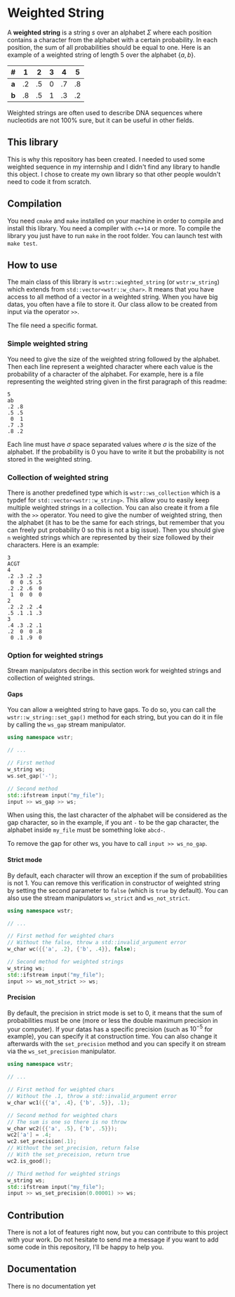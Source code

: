 # Weighted String

A **weighted string** is a string $s$ over an alphabet $\Sigma$ where each position contains a character from the alphabet with a certain probability. In each position, the sum of all probabilities should be equal to one. Here is an example of a weighted string of length 5 over the alphabet $\{a, b\}$.

<center>

|  #  |  1  |  2  |  3  |  4  |  5  |
|:---:|:---:|:---:|:---:|:---:|:---:|
|**a**| .2  | .5  |  0  | .7  | .8  |
|**b**| .8  | .5  |  1  | .3  | .2  |

</center>

Weighted strings are often used to describe DNA sequences where nucleotids are not 100% sure, but it can be useful in other fields.

## This library

This is why this repository has been created. I needed to used some weighted sequence in my internship and I didn't find any library to handle this object. I chose to create my own library so that other people wouldn't need to code it from scratch.

## Compilation

You need `cmake` and `make` installed on your machine in order to compile and install this library. You need a compiler with `c++14` or more. To compile the library you just have to run `make` in the root folder. You can launch test with `make test`.

## How to use

The main class of this library is `wstr::wieghted_string` (or `wstr:w_string`) which extends from `std::vector<wstr::w_char>`. It means that you have access to all method of a vector in a weighted string. When you have big datas, you often have a file to store it. Our class allow to be created from input via the operator `>>`.

The file need a specific format.

### Simple weighted string

You need to give the size of the weighted string followed by the alphabet. Then each line represent a weighted character where each value is the probability of a character of the alphabet. For example, here is a file representing the weighted string given in the first paragraph of this readme:

```
5
ab
.2 .8
.5 .5
 0  1
.7 .3
.8 .2
```

Each line must have $\sigma$ space separated values where $\sigma$ is the size of the alphabet. If the probability is 0 you have to write it but the probability is not stored in the weighted string. 

### Collection of weighted string

There is another predefined type which is `wstr::ws_collection` which is a typdef for `std::vector<wstr::w_string>`. This allow you to easily keep multiple weighted strings in a collection. You can also create it from a file with the `>>` operator. You need to give the number of weighted string, then the alphabet (it has to be the same for each strings, but remember that you can freely put probability 0 so this is not a big issue). Then you should give `n` weighted strings which are represented by their size followed by their characters. Here is an example:

```
3
ACGT
4
.2 .3 .2 .3
 0  0 .5 .5
.2 .2 .6  0
 1  0  0  0
2
.2 .2 .2 .4
.5 .1 .1 .3
3
.4 .3 .2 .1
.2  0  0 .8
 0 .1 .9  0
```

### Option for weighted strings

Stream manipulators decribe in this section work for weighted strings and collection of weighted strings.

#### Gaps

You can allow a weighted string to have gaps. To do so, you can call the `wstr::w_string::set_gap()` method for each string, but you can do it in file by calling the `ws_gap` stream manipulator.

```cpp
using namespace wstr;

// ...

// First method
w_string ws;
ws.set_gap('-');

// Second method
std::ifstream input("my_file");
input >> ws_gap >> ws;
```

When using this, the last character of the alphabet will be considered as the gap character, so in the example, if you ant `-` to be the gap character, the alphabet inside `my_file` must be something loke `abcd-`.

To remove the gap for other ws, you have to call `input >> ws_no_gap`.

#### Strict mode

By default, each character will throw an exception if the sum of probabilities is not 1. You can remove this verification in constructor of weighted string by setting the second parameter to `false` (which is `true` by default). You can also use the stream manipulators `ws_strict` and `ws_not_strict`.

```cpp
using namespace wstr;

// ...

// First method for weighted chars
// Without the false, throw a std::invalid_argument error
w_char wc({{'a', .2}, {'b', .4}}, false);

// Second method for weighted strings
w_string ws;
std::ifstream input("my_file");
input >> ws_not_strict >> ws;
```

#### Precision

By default, the precision in strict mode is set to 0, it means that the sum of probabilities must be one (more or less the double maximum precision in your computer). If your datas has a specific precision (such as $10^{-5}$ for example), you can specify it at construction time. You can also change it afterwards with the `set_precision` method and you can specify it on stream via the `ws_set_precision` manipulator.

```cpp
using namespace wstr;

// ...

// First method for weighted chars
// Without the .1, throw a std::invalid_argument error
w_char wc1({{'a', .4}, {'b', .5}}, .1);

// Second method for weighted chars
// The sum is one so there is no throw
w_char wc2({{'a', .5}, {'b', .5}});
wc2['a'] = .4;
wc2.set_precision(.1);
// Without the set_precision, return false
// With the set_preceision, return true
wc2.is_good();

// Third method for weighted strings
w_string ws;
std::ifstream input("my_file");
input >> ws_set_precision(0.00001) >> ws;
```

## Contribution

There is not a lot of features right now, but you can contribute to this project with your work. Do not hesitate to send me a message if you want to add some code in this repository, I'll be happy to help you. 

## Documentation

There is no documentation yet